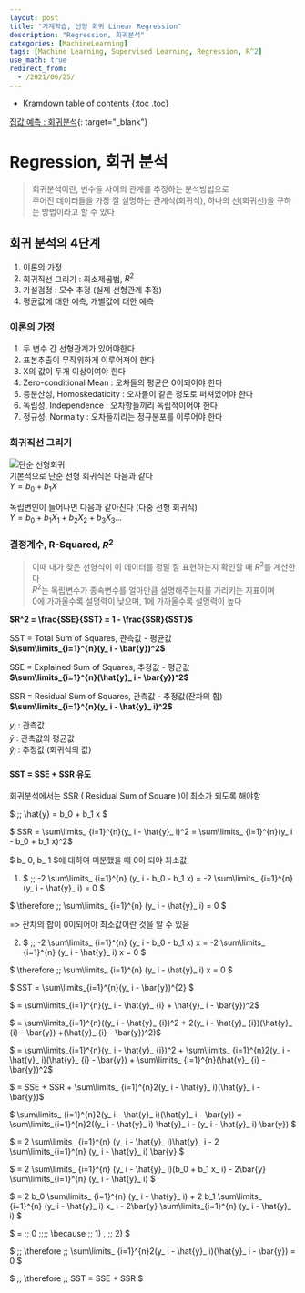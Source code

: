 ```yaml
---
layout: post
title: "기계학습, 선형 회귀 Linear Regression"
description: "Regression, 회귀분석"
categories: [MachineLearning]
tags: [Machine Learning, Supervised Learning, Regression, R^2]
use_math: true
redirect_from:
  - /2021/06/25/
---
```


* Kramdown table of contents
{:toc .toc}

[집값 예측 : 회귀분석](https://www.kaggle.com/s1hyeon/house-price-regression/edit "캐글, House Price Predict"){: target="_blank"}    


# Regression, 회귀 분석    
> 회귀분석이란, 변수들 사이의 관계를 추정하는 분석방법으로    
> 주어진 데이터들을 가장 잘 설명하는 관계식(회귀식), 하나의 선(회귀선)을 구하는 방법이라고 할 수 있다


## 회귀 분석의 4단계
1. 이론의 가정    
2. 회귀직선 그리기 : 최소제곱법, $R^2$    
3. 가설검정 : 모수 추정 (실제 선형관계 추정)    
4. 평균값에 대한 예측, 개별값에 대한 예측    


### 이론의 가정    
1. 두 변수 간 선형관계가 있어야한다
2. 표본추출이 무작위하게 이루어져야 한다
3. X의 값이 두개 이상이여야 한다
4. Zero-conditional Mean : 오차들의 평균은 0이되어야 한다
5. 등분산성, Homoskedaticity : 오차들이 같은 정도로 퍼져있어야 한다
6. 독립성, Independence : 오차항들끼리 독립적이어야 한다
7. 정규성, Normalty : 오차들끼리는 정규분포를 이루어야 한다


### 회귀직선 그리기

![단순 선형회귀](https://img1.daumcdn.net/thumb/R720x0.q80/?scode=mtistory2&fname=http%3A%2F%2Fcfile7.uf.tistory.com%2Fimage%2F997E924F5CDBC1A6283C93)    
기본적으로 단순 선형 회귀식은 다음과 같다    
$Y = b_{0} + b_{1}X$       

독립변인이 늘어나면 다음과 같아진다 (다중 선형 회귀식)    
$Y = b_{0} + b_{1}X_{1} + b_{2}X_{2} + b_{3}X_{3} ...$    

### 결정계수, R-Squared, $R^2$
> 이때 내가 찾은 선형식이 이 데이터를 정말 잘 표현하는지 확인할 때 $R^2$를 계산한다    
> $R^2$는 독립변수가 종속변수를 얼마만큼 설명해주는지를 가리키는 지표이며    
> 0에 가까울수록 설명력이 낮으며, 1에 가까울수록 설명력이 높다    
  
**$R^2 = \frac{SSE}{SST} = 1 - \frac{SSR}{SST}$**    
  
SST = Total Sum of Squares, 관측값 - 평균값     
**$\sum\limits_{i=1}^{n}(y_ i - \bar{y})^2$**    
    
SSE = Explained Sum of Squares, 추정값 - 평균값   
**$\sum\limits_{i=1}^{n}(\hat{y}_ i - \bar{y})^2$**    
    
SSR = Residual Sum of Squares, 관측값 - 추정값(잔차의 합)    
**$\sum\limits_{i=1}^{n}(y_ i - \hat{y}_ i)^2$**    
    
$y_ i$ : 관측값  
$\bar{y}$ : 관측값의 평균값  
$\hat{y}_ i$ : 추정값 (회귀식의 값)  


#### SST = SSE + SSR 유도    

회귀분석에서는 SSR ( Residual Sum of Square )이 최소가 되도록 해야함    

$ \;\; \hat{y} = b_0 + b_1 x $    

$ SSR = \sum\limits_ {i=1}^{n}(y_ i - \hat{y}_ i)^2 = \sum\limits_ {i=1}^{n}(y_ i - b_0 + b_1 x)^2$     

$ b_ 0, b_ 1 $에 대하여 미분했을 때 0이 되야 최소값

1) $ \;\; -2 \sum\limits_ {i=1}^{n} (y_ i - b_0 - b_1 x)  = -2 \sum\limits_ {i=1}^{n} (y_ i - \hat{y}_ i) = 0 $    

$  \therefore \;\; \sum\limits_ {i=1}^{n} (y_ i - \hat{y}_ i) = 0  $    

=> 잔차의 합이 0이되어야 최소값이란 것을 알 수 있음    

2) $ \;\; -2 \sum\limits_ {i=1}^{n} (y_ i - b_0 - b_1 x) x  = -2 \sum\limits_ {i=1}^{n} (y_ i - \hat{y}_ i) x = 0 $    

$  \therefore \;\; \sum\limits_ {i=1}^{n} (y_ i - \hat{y}_ i) x = 0  $    

$ SST = \sum\limits_{i=1}^{n}(y_ i - \bar{y})^{2} $    

$ = \sum\limits_{i=1}^{n}(y_ i - \hat{y}_ {i} + \hat{y}_ i - \bar{y})^2$    

$ = \sum\limits_{i=1}^{n}((y_ i - \hat{y}_ {i})^2 + 2(y_ i - \hat{y}_ {i})(\hat{y}_ {i} - \bar{y}) +(\hat{y}_ {i} - \bar{y})^2)$    

$ = \sum\limits_{i=1}^{n}(y_ i - \hat{y}_ {i})^2  +  \sum\limits_ {i=1}^{n}2(y_ i - \hat{y}_ i)(\hat{y}_ {i} - \bar{y})  +  \sum\limits_ {i=1}^{n}(\hat{y}_ {i} - \bar{y})^2$     

$ = SSE + SSR + \sum\limits_ {i=1}^{n}2(y_ i - \hat{y}_ i)(\hat{y}_ i - \bar{y})$    

$ \sum\limits_ {i=1}^{n}2(y_ i - \hat{y}_ i)(\hat{y}_ i - \bar{y}) = \sum\limits_{i=1}^{n}2((y_ i - \hat{y}_ i) \hat{y}_ i - (y_ i - \hat{y}_ i) \bar{y}) $     

$ = 2 \sum\limits_ {i=1}^{n} (y_ i - \hat{y}_ i)\hat{y}_ i - 2 \sum\limits_{i=1}^{n} (y_ i - \hat{y}_ i) \bar{y} $     

$ = 2 \sum\limits_ {i=1}^{n} (y_ i - \hat{y}_ i)(b_0 + b_1 x_ i) - 2\bar{y} \sum\limits_{i=1}^{n} (y_ i - \hat{y}_ i) $     

$ = 2 b_0 \sum\limits_ {i=1}^{n} (y_ i - \hat{y}_ i) + 2 b_1 \sum\limits_ {i=1}^{n} (y_ i - \hat{y}_ i) x_ i - 2\bar{y} \sum\limits_{i=1}^{n} (y_ i - \hat{y}_ i) $    

$ = \;\; 0 \;\;\;\; \because \;\; 1) , \;\;  2) $    

$ \;\; \therefore \;\; \sum\limits_ {i=1}^{n}2(y_ i - \hat{y}_ i)(\hat{y}_ i - \bar{y}) = 0 $    

$ \;\; \therefore \;\; SST = SSE + SSR $
